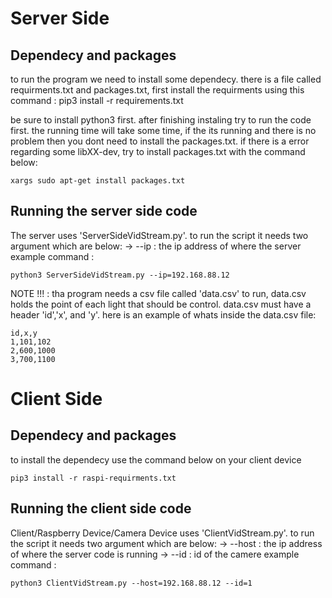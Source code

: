 # Server Side
## Dependecy and packages
to run the program we need to install some dependecy. there is a file
called requirments.txt and packages.txt, first install the requirments using
this command : 
pip3 install -r requirements.txt

be sure to install python3 first. after finishing instaling try to run the code first.
the running time will take some time, if the its running and there is no problem then you
dont need to install the packages.txt. if there is a error regarding some libXX-dev, try to 
install packages.txt with the command below:

``` xargs sudo apt-get install packages.txt ```

## Running the server side code
The server uses 'ServerSideVidStream.py'. to run the
script it needs two argument which are below:
-> --ip : the ip address of where the server
example command : 

``` python3 ServerSideVidStream.py --ip=192.168.88.12 ```

NOTE !!! : tha program needs a csv file called 'data.csv' to run, data.csv holds
the point of each light that should be control. data.csv must have a header 
'id','x', and 'y'. here is an example of whats inside the data.csv file:

```
id,x,y
1,101,102
2,600,1000
3,700,1100
```


# Client Side
## Dependecy and packages
to install the dependecy use the command below on your client device
```
pip3 install -r raspi-requirments.txt
```

## Running the client side code
Client/Raspberry Device/Camera Device uses 'ClientVidStream.py'. to run the
script it needs two argument which are below:
-> --host : the ip address of where the server code is running
-> --id   : id of the camere
example command :
```
python3 ClientVidStream.py --host=192.168.88.12 --id=1
```
